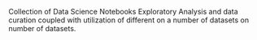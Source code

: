 Collection of Data Science Notebooks 
Exploratory Analysis and data curation coupled with utilization of different  on a number of datasets on number of datasets.
